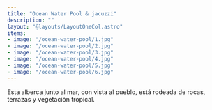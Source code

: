 ```yaml
---
title: "Ocean Water Pool & jacuzzi"
description: ""
layout: "@layouts/LayoutOneCol.astro"
items:
- image: "/ocean-water-pool/1.jpg"
- image: "/ocean-water-pool/2.jpg"
- image: "/ocean-water-pool/3.jpg"
- image: "/ocean-water-pool/4.jpg"
- image: "/ocean-water-pool/5.jpg"
- image: "/ocean-water-pool/6.jpg"
---
```

Esta alberca junto al mar, con vista al pueblo, está rodeada de rocas, terrazas y vegetación tropical.

